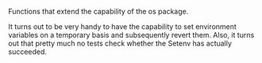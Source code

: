 Functions that extend the capability of the os package.

It turns out to be very handy to have the capability to set environment
variables on a temporary basis and subsequently revert them. Also, it turns out
that pretty much no tests check whether the Setenv has actually succeeded.
